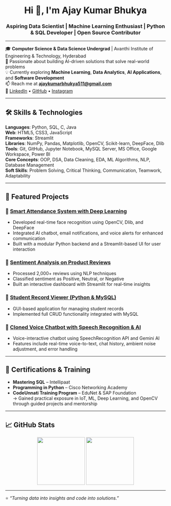 <h1 align="center">Hi 👋, I'm Ajay Kumar Bhukya</h1>
<h3 align="center">Aspiring Data Scientist | Machine Learning Enthusiast | Python & SQL Developer | Open Source Contributor</h3>

---

🎓 **Computer Science & Data Science Undergrad** | Avanthi Institute of Engineering & Technology, Hyderabad  
📌 Passionate about building AI-driven solutions that solve real-world problems  
💡 Currently exploring **Machine Learning**, **Data Analytics**, **AI Applications**, and **Software Development**  
📫 Reach me at **ajaykumarbhukya511@gmail.com**  
🔗 [LinkedIn](https://www.linkedin.com/in/ajay-kumar8688) • [GitHub](https://github.com/Ajaybhukya) • [Instagram](https://instagram.com/mr_ajay_5_)

---

## 🛠️ Skills & Technologies

**Languages**: Python, SQL, C, Java  
**Web**: HTML5, CSS3, JavaScript  
**Frameworks**: Streamlit  
**Libraries**: NumPy, Pandas, Matplotlib, OpenCV, Scikit-learn, DeepFace, Dlib  
**Tools**: Git, GitHub, Jupyter Notebook, MySQL Server, MS Office, Google Workspace, Power BI  
**Core Concepts**: OOP, DSA, Data Cleaning, EDA, ML Algorithms, NLP, Database Management  
**Soft Skills**: Problem Solving, Critical Thinking, Communication, Teamwork, Adaptability

---

## 💼 Featured Projects

### 🔹 [Smart Attendance System with Deep Learning](https://github.com/Ajaybhukya)
- Developed real-time face recognition using OpenCV, Dlib, and DeepFace
- Integrated AI chatbot, email notifications, and voice alerts for enhanced communication
- Built with a modular Python backend and a Streamlit-based UI for user interaction

### 🔹 [Sentiment Analysis on Product Reviews](https://github.com/Ajaybhukya/Sentiment-Analysis-on-Product-Reviews-using-Data-Analytics.git)
- Processed 2,000+ reviews using NLP techniques
- Classified sentiment as Positive, Neutral, or Negative
- Built an interactive dashboard with Streamlit for real-time insights

### 🔹 [Student Record Viewer (Python & MySQL)](https://github.com/Ajaybhukya/Student-Record-Viewer-Using-Python-GUI-And-MYSQL.git)
- GUI-based application for managing student records
- Implemented full CRUD functionality integrated with MySQL

### 🔹 [Cloned Voice Chatbot with Speech Recognition & AI](https://github.com/Ajaybhukya/Cloned-Voice-ChatBot-with-Speech-Recognition-and-AI-Responses.git)
- Voice-interactive chatbot using SpeechRecognition API and Gemini AI
- Features include real-time voice-to-text, chat history, ambient noise adjustment, and error handling

---

## 📜 Certifications & Training

- **Mastering SQL** – Intellipaat  
- **Programming in Python** – Cisco Networking Academy  
- **CodeUnnati Training Program** – EduNet & SAP Foundation  
  → Gained practical exposure in IoT, ML, Deep Learning, and OpenCV through guided projects and mentorship

---

## 📈 GitHub Stats

<p align="center">
  <img src="https://github-readme-stats.vercel.app/api?username=Ajaybhukya&show_icons=true&theme=dracula&count_private=true" height="150" />
  <img src="https://github-readme-stats.vercel.app/api/top-langs/?username=Ajaybhukya&layout=compact&theme=dracula" height="150" />
</p>

---

⭐ _“Turning data into insights and code into solutions.”_  
